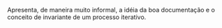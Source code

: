 Apresenta, de maneira muito informal, a idéia da boa documentação e o conceito de invariante de um processo iterativo.
